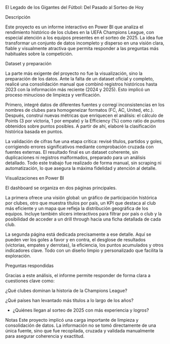 El Legado de los Gigantes del Fútbol: Del Pasado al Sorteo de Hoy

Descripción

Este proyecto es un informe interactivo en Power BI que analiza el rendimiento histórico de los clubes en la UEFA Champions League, con especial atención a los equipos presentes en el sorteo de 2025. La idea fue transformar un conjunto de datos incompleto y disperso en una visión clara, fiable y visualmente atractiva que permita responder a las preguntas más habituales sobre la competición.

Dataset y preparación

La parte más exigente del proyecto no fue la visualización, sino la preparación de los datos. Ante la falta de un dataset oficial y completo, realicé una consolidación manual que combinó registros históricos hasta 2023 con la información más reciente (2024 y 2025). Esto implicó un proceso minucioso de limpieza y verificación.

Primero, integré datos de diferentes fuentes y corregí inconsistencias en los nombres de clubes para homogeneizar formatos (FC, AC, United, etc.). Después, construí nuevas métricas que enriquecen el análisis: el cálculo de Points (3 por victoria, 1 por empate) y la Efficiency (%) como ratio de puntos obtenidos sobre puntos posibles. A partir de ahí, elaboré la clasificación histórica basada en puntos.

La validación de cifras fue una etapa crítica: revisé títulos, partidos y goles, corrigiendo errores significativos mediante comprobación cruzada con fuentes externas. El resultado final es un dataset coherente, sin duplicaciones ni registros malformados, preparado para un análisis detallado. Todo este trabajo fue realizado de forma manual, sin scraping ni automatización, lo que asegura la máxima fidelidad y atención al detalle.

Visualizaciones en Power BI

El dashboard se organiza en dos páginas principales.

La primera ofrece una visión global: un gráfico de participación histórica por clubes, otro que muestra títulos por país, un KPI que destaca al club más eficiente y un mapa que refleja la distribución geográfica de los equipos. Incluye también slicers interactivos para filtrar por país o club y la posibilidad de acceder a un drill through hacia una ficha detallada de cada club.

La segunda página está dedicada precisamente a ese detalle. Aquí se pueden ver los goles a favor y en contra, el desglose de resultados (victorias, empates y derrotas), la eficiencia, los puntos acumulados y otros indicadores clave. Todo con un diseño limpio y personalizado que facilita la exploración.

Preguntas respondidas

Gracias a este análisis, el informe permite responder de forma clara a cuestiones clave como:

¿Qué clubes dominan la historia de la Champions League?

¿Qué países han levantado más títulos a lo largo de los años?
- ¿Quiénes llegan al sorteo de 2025 con más experiencia y logros?

 Notas
Este proyecto implicó una carga importante de limpieza y consolidación de datos. La información no se tomó directamente de una única fuente, sino que fue recopilada, cruzada y validada manualmente para asegurar coherencia y exactitud.
